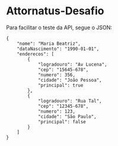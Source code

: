 # Attornatus-Desafio

Para facilitar o teste da API, segue o JSON:  


    {
        "nome": "Maria Beatriz",  
        "dataNascimento": "1990-01-01",  
        "enderecos": [
            {
                "logradouro": "Av Lucena",
                "cep": "15645-678",
                "numero": 356,
                "cidade": "João Pessoa",
                "principal": true
            },
            {
                "logradouro": "Rua Tal",
                "cep": "12345-678",
                "numero": 123,
                "cidade": "São Paulo",
                "principal": false
            }
        ]
    }
